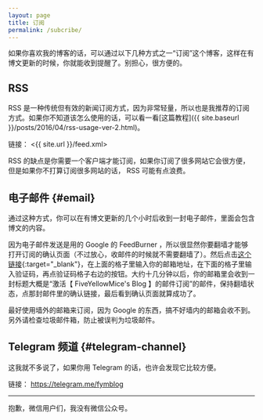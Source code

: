 ```yaml
---
layout: page
title: 订阅
permalink: /subcribe/
---
```


如果你喜欢我的博客的话，可以通过以下几种方式之一“订阅”这个博客，这样在有博文更新的时候，你就能收到提醒了。别担心，很方便的。

## RSS

RSS 是一种传统但有效的新闻订阅方式，因为非常轻量，所以也是我推荐的订阅方式。如果你不知道该怎么使用的话，可以看一看[这篇教程]({{ site.baseurl }}/posts/2016/04/rss-usage-ver-2.html)。

链接： <{{ site.url }}/feed.xml>

RSS 的缺点是你需要一个客户端才能订阅，如果你订阅了很多网站它会很方便，但是如果你不打算订阅很多网站的话， RSS 可能有点浪费。

## 电子邮件 {#email}

通过这种方式，你可以在有博文更新的几个小时后收到一封电子邮件，里面会包含博文的内容。

因为电子邮件发送是用的 Google 的 FeedBurner ，所以很显然你要翻墙才能够打开订阅的确认页面（不过放心，收邮件的时候就不需要翻墙了）。然后点击[这个链接](https://feedburner.google.com/fb/a/mailverify?uri=fiveyellowmice&loc=zh_CN){:target="_blank"}，在上面的格子里输入你的邮箱地址，在下面的格子里输入验证码，再点验证码格子右边的按钮。大约十几分钟以后，你的邮箱里会收到一封标题大概是“激活【 FiveYellowMice's Blog 】的邮件订阅”的邮件，保持翻墙状态，点那封邮件里的确认链接，最后看到确认页面就算成功了。

最好使用墙外的邮箱来订阅，因为 Google 的东西，搞不好墙内的邮箱会收不到。另外请检查垃圾邮件箱，防止被误判为垃圾邮件。

## Telegram 频道 {#telegram-channel}

这我就不多说了，如果你用 Telegram 的话，也许会发现它比较方便。

链接： <https://telegram.me/fymblog>

--------------------

抱歉，微信用户们，我没有微信公众号。
